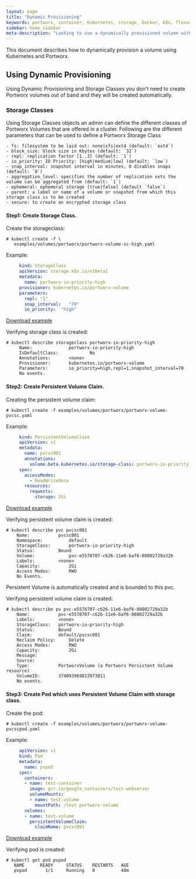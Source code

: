 ```yaml
---
layout: page
title: "Dynamic Provisioning"
keywords: portworx, container, Kubernetes, storage, Docker, k8s, flexvol, pv, persistent disk, StatefulSets
sidebar: home_sidebar
meta-description: "Looking to use a dynamically provisioned volume with Kubernetes?  Follow this step-by-step tutorial on how to dynamically provision volumes with k8s."
---
```


This document describes how to dynamically provision a volume using Kubernetes and Portworx.

## Using Dynamic Provisioning
Using Dynamic Provisioning and Storage Classes you don't need to create Portworx volumes out of band and they will be created automatically.

### Storage Classes
Using Storage Classes objects an admin can define the different classes of Portworx Volumes that are offered in a cluster. Following are the different parameters that can be used to define a Portworx Storage Class

```
- fs: filesystem to be laid out: none|xfs|ext4 (default: `ext4`)
- block_size: block size in Kbytes (default: `32`)
- repl: replication factor [1..3] (default: `1`)
- io_priority: IO Priority: [high|medium|low] (default: `low`)
- snap_interval: snapshot interval in minutes, 0 disables snaps (default: `0`)
- aggregation_level: specifies the number of replication sets the volume can be aggregated from (default: `1`)
- ephemeral: ephemeral storage [true|false] (default `false`)
- parent: a label or name of a volume or snapshot from which this storage class is to be created
- secure: to create an encrypted storage class
```

#### Step1: Create Storage Class.

Create the storageclass:

```
# kubectl create -f \
   examples/volumes/portworx/portworx-volume-sc-high.yaml
```

Example:

```yaml
     kind: StorageClass
     apiVersion: storage.k8s.io/v1beta1
     metadata:
       name: portworx-io-priority-high
     provisioner: kubernetes.io/portworx-volume
     parameters:
       repl: "1"
       snap_interval:   "70"
       io_priority:  "high"
```
[Download example](/k8s-samples/portworx-volume-sc-high.yaml?raw=true)

Verifying storage class is created:

```
# kubectl describe storageclass portworx-io-priority-high
     Name: 	        	portworx-io-priority-high
     IsDefaultClass:	        No
     Annotations:		<none>
     Provisioner:		kubernetes.io/portworx-volume
     Parameters:		io_priority=high,repl=1,snapshot_interval=70
     No events.
```

#### Step2: Create Persistent Volume Claim.

Creating the persistent volume claim:

```
# kubectl create -f examples/volumes/portworx/portworx-volume-pvcsc.yaml
```

Example:

```yaml
     kind: PersistentVolumeClaim
     apiVersion: v1
     metadata:
       name: pvcsc001
       annotations:
         volume.beta.kubernetes.io/storage-class: portworx-io-priority-high
     spec:
       accessModes:
         - ReadWriteOnce
       resources:
         requests:
           storage: 2Gi
```
[Download example](/k8s-samples/portworx-volume-pvcsc.yaml?raw=true)

Verifying persistent volume claim is created:

```
# kubectl describe pvc pvcsc001
    Name:	      	pvcsc001
    Namespace:      	default
    StorageClass:   	portworx-io-priority-high
    Status:	      	Bound
    Volume:         	pvc-e5578707-c626-11e6-baf6-08002729a32b
    Labels:	      	<none>
    Capacity:	        2Gi
    Access Modes:   	RWO
    No Events.
```
Persistent Volume is automatically created and is bounded to this pvc.

Verifying persistent volume claim is created:

```
# kubectl describe pv pvc-e5578707-c626-11e6-baf6-08002729a32b
    Name: 	      	pvc-e5578707-c626-11e6-baf6-08002729a32b
    Labels:        	<none>
    StorageClass:  	portworx-io-priority-high
    Status:	      	Bound
    Claim:	      	default/pvcsc001
    Reclaim Policy: 	Delete
    Access Modes:   	RWO
    Capacity:	        2Gi
    Message:
    Source:
    Type:	      	PortworxVolume (a Portworx Persistent Volume resource)
    VolumeID:   	374093969022973811
    No events.
```

#### Step3: Create Pod which uses Persistent Volume Claim with storage class.

Create the pod:

```
# kubectl create -f examples/volumes/portworx/portworx-volume-pvcscpod.yaml
```

Example:

```yaml
     apiVersion: v1
     kind: Pod
     metadata:
       name: pvpod
     spec:
       containers:
       - name: test-container
         image: gcr.io/google_containers/test-webserver
         volumeMounts:
         - name: test-volume
           mountPath: /test-portworx-volume
       volumes:
       - name: test-volume
         persistentVolumeClaim:
           claimName: pvcsc001
```
[Download example](/k8s-samples/portworx-volume-pvcscpod.yaml?raw=true)

Verifying pod is created:

```
# kubectl get pod pvpod
   NAME      READY     STATUS    RESTARTS   AGE
   pvpod       1/1     Running   0          48m        
```